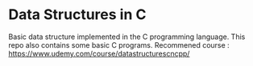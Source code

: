 # Data Structures in C
Basic data structure implemented in the C programming language. This repo also contains some basic C programs.
Recommened course : https://www.udemy.com/course/datastructurescncpp/
